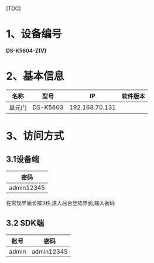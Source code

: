 [TOC]

# 1、设备编号

**DS-K5604-Z(V)**

# 2、基本信息

| 名称    | 型号        | IP |  软件版本    |
| --------- | --------  | -------- |--------| 
| 单元门  | DS-K5603  | 192.168.70.131 |       |

# 3、访问方式
## 3.1设备端

|   密码    |
|----------|
|admin12345|
在常规界面长按3秒,进入后台登陆界面,输入密码
## 3.2 SDK端
|   账号    |  密码    |
|----------|----------|
|admin|admin12345|
